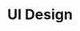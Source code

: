 ---
layout: work-post
title:  "UI Design"
image: /assets/img/projects/3d-art.png
type: skills
role: Designer
time: 
kind: 
group: design
---
